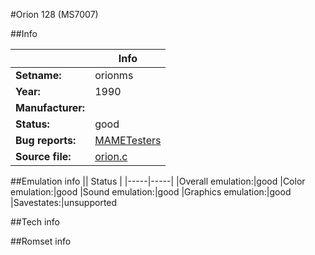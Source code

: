 #Orion 128 (MS7007)

##Info

||Info|
|-----|-----|
|**Setname:**|orionms
|**Year:**|1990
|**Manufacturer:**|<unknown>
|**Status:**|good
|**Bug reports:**|[MAMETesters](http://mametesters.org/view_all_set.php?type=1&temporary=y&search=orion.c)
|**Source file:**|[orion.c](https://github.com/mamedev/mame/blob/master/src/mess/drivers/orion.c)

##Emulation info
|| Status |
|-----|-----|
|Overall emulation:|good
|Color emulation:|good
|Sound emulation:|good
|Graphics emulation:|good
|Savestates:|unsupported

##Tech info

##Romset info

<!--- START OF EDITED COMMENT DO NOT TOUCH TEXT ABOVE-->
